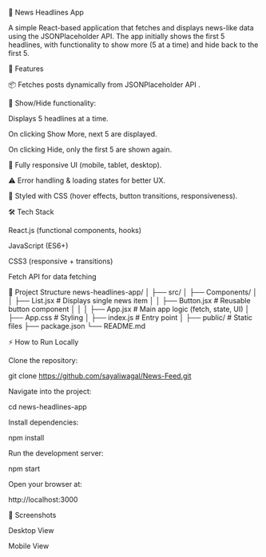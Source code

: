 📰 News Headlines App

A simple React-based application that fetches and displays news-like data using the JSONPlaceholder API.
The app initially shows the first 5 headlines, with functionality to show more (5 at a time) and hide back to the first 5.

🚀 Features

📦 Fetches posts dynamically from JSONPlaceholder API
.

🔄 Show/Hide functionality:

Displays 5 headlines at a time.

On clicking Show More, next 5 are displayed.

On clicking Hide, only the first 5 are shown again.

📱 Fully responsive UI (mobile, tablet, desktop).

⚠️ Error handling & loading states for better UX.

🎨 Styled with CSS (hover effects, button transitions, responsiveness).

🛠️ Tech Stack

React.js (functional components, hooks)

JavaScript (ES6+)

CSS3 (responsive + transitions)

Fetch API for data fetching

📂 Project Structure
news-headlines-app/
│
├── src/
│   ├── Components/
│   │   ├── List.jsx          # Displays single news item
│   │   ├── Button.jsx        # Reusable button component
│   │
│   ├── App.jsx               # Main app logic (fetch, state, UI)
│   ├── App.css               # Styling
│   ├── index.js              # Entry point
│
├── public/                   # Static files
├── package.json
└── README.md

⚡ How to Run Locally

Clone the repository:

git clone https://github.com/sayaliwagal/News-Feed.git


Navigate into the project:

cd news-headlines-app


Install dependencies:

npm install


Run the development server:

npm start


Open your browser at:

http://localhost:3000

📸 Screenshots

Desktop View


Mobile View